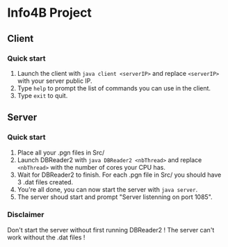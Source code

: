 # Info4B Project

## Client

### Quick start

1. Launch the client with `java client <serverIP>` and replace `<serverIP>` with your server public IP.
2. Type `help` to prompt the list of commands you can use in the client.
3. Type `exit` to quit.

## Server

### Quick start

1. Place all your .pgn files in Src/
2. Launch DBReader2 with `java DBReader2 <nbThread>` and replace `<nbThread>` with the number of cores your CPU has.
3. Wait for DBReader2 to finish. For each .pgn file in Src/ you should have 3 .dat files created.
4. You're all done, you can now start the server with `java server`.
5. The server shoud start and prompt "Server listenning on port 1085".

### Disclaimer

Don't start the server without first running DBReader2 ! The server can't work without the .dat files !
